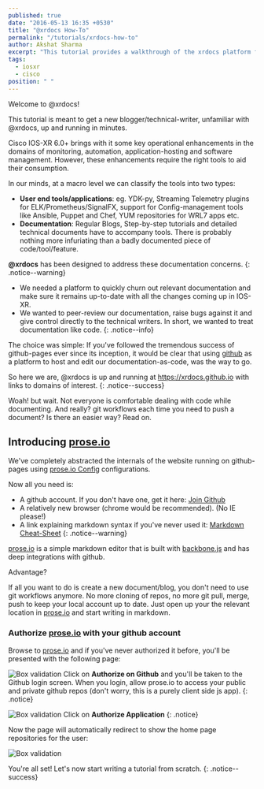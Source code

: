 ```yaml
---
published: true
date: "2016-05-13 16:35 +0530"
title: "@xrdocs How-To"
permalink: "/tutorials/xrdocs-how-to"
author: Akshat Sharma
excerpt: "This tutorial provides a walkthrough of the xrdocs platform for blogging, and creating tutorials and techdocs"
tags: 
  - iosxr
  - cisco
position: " "
---
```


Welcome to @xrdocs!

This tutorial is meant to get a new blogger/technical-writer, unfamiliar with @xrdocs, up and running in minutes.

Cisco IOS-XR 6.0+ brings with it some key operational enhancements in the domains of monitoring, automation, application-hosting and software management. However, these enhancements require the right tools to aid their consumption. 

In our minds, at a macro level we can classify the tools into two types:

* **User end tools/applications**:  eg. YDK-py, Streaming Telemetry plugins for ELK/Prometheus/SignalFX, support for Config-management tools like Ansible, Puppet and Chef, YUM repositories for WRL7 apps etc.
* **Documentation**: Regular Blogs, Step-by-step tutorials and detailed technical documents have to accompany tools. There is probably nothing more infuriating than a badly documented piece of code/tool/feature.
  
  
  
**@xrdocs** has been designed to address these documentation concerns. 
{: .notice--warning}


>
*   We needed a platform to quickly churn out relevant documentation and make sure it remains up-to-date with all the changes coming up in IOS-XR. 
*   We wanted to peer-review our documentation, raise bugs against it and give control directly to the technical writers. In short, we wanted to treat documentation like code.
{: .notice--info}




The choice was simple: If you've followed the tremendous success of github-pages ever since its inception, it would be clear that using [github](https://github.com) as a platform to host and edit our documentation-as-code, was the way to go.

So here we are, @xrdocs is up and running at <https://xrdocs.github.io> with links to domains of interest.
{: .notice--success}


Woah! but wait. Not everyone is comfortable dealing with code while documenting. And really? git workflows each time you need to push a document? Is there an easier way? 
Read on.


## Introducing [prose.io](http://prose.io)

We've completely abstracted the internals of the website running on github-pages using [prose.io Config](https://github.com/prose/prose/wiki/Prose-Configuration) configurations.


> 
Now all you need is:
>
*   A github account. If you don't have one, get it here: [Join Github](https://github.com/join)
*   A relatively new browser (chrome would be recommended). (No IE please!)
*   A link explaining markdown syntax if you've never used it: [Markdown Cheat-Sheet](https://github.com/adam-p/markdown-here/wiki/Markdown-Cheatsheet)
{: .notice--warning}

[prose.io](http://prose.io) is a simple markdown editor that is built with [backbone.js](http://backbonejs.org/) and has deep integrations with github.

>
Advantage?
>  
If all you want to do is create a new document/blog, you don't need to use git workflows anymore. No more cloning of repos, no more git pull, merge, push to keep your local account up to date. Just open up your the relevant location in [prose.io](http://prose.io) and start writing in markdown.




### Authorize [prose.io](http://prose.io) with your github account


Browse to  [prose.io](http://prose.io) and if you've never authorized it before, you'll be presented with the following page:

![Box validation](https://xrdocs.github.io/xrdocs-images/assets/tutorial-images/proseio_authorize.png)
Click on **Authorize on Github** and you'll be taken to the Github login screen. When you login, allow prose.io to access your public and private github repos (don't worry, this is a purely client side js app).
{: .notice}


![Box validation](https://xrdocs.github.io/xrdocs-images/assets/tutorial-images/authorise_github.png)
Click on **Authorize Application**
{: .notice}


Now the page will automatically redirect to show the home page repositories for the user:

![Box validation](https://xrdocs.github.io/xrdocs-images/assets/tutorial-images/proseio_authorized_home.png)


You're all set! Let's now start writing a tutorial from scratch. 
{: .notice--success}

### 





















